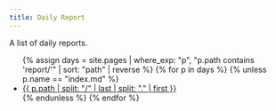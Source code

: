 ```yaml
---
title: Daily Report
---
```


A list of daily reports.

<ul>
{% assign days = site.pages | where_exp: "p", "p.path contains 'report/'" | sort: "path" | reverse %}
{% for p in days %}
  {% unless p.name == "index.md" %}
  <li>
    <a href="{{ p.url }}">{{ p.path | split: "/" | last | split: "." | first }}</a>
  </li>
  {% endunless %}
{% endfor %}
</ul>
